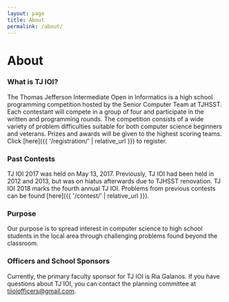 ```yaml
---
layout: page
title: About
permalink: /about/
---
```


# About

### What is TJ IOI?
The Thomas Jefferson Intermediate Open in Informatics is a high school programming competition hosted by the Senior Computer Team at TJHSST. Each contestant will compete in a group of four and participate in the written and programming rounds. The competition consists of a wide variety of problem difficulties suitable for both computer science beginners and veterans. Prizes and awards will be given to the highest scoring teams. Click [here]({{ '/registration/' | relative_url }}) to register.

### Past Contests
TJ IOI 2017 was held on May 13, 2017. Previously, TJ IOI had been held in 2012 and 2013, but was on hiatus afterwards due to TJHSST renovation. TJ IOI 2018 marks the fourth annual TJ IOI. Problems from previous contests can be found [here]({{ '/contest/' | relative_url }}).

### Purpose
Our purpose is to spread interest in computer science to high school students in the local area through challenging problems found beyond the classroom.

### Officers and School Sponsors
Currently, the primary faculty sponsor for TJ IOI is Ria Galanos. If you have questions about TJ IOI, you can contact the planning committee at [tjioiofficers@gmail.com](mailto:tjioiofficers@gmail.com).

